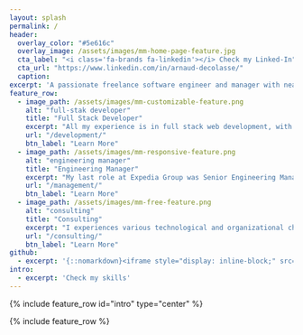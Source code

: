 ```yaml
---
layout: splash
permalink: /
header:
  overlay_color: "#5e616c"
  overlay_image: /assets/images/mm-home-page-feature.jpg
  cta_label: "<i class='fa-brands fa-linkedin'></i> Check my Linked-In"
  cta_url: "https://www.linkedin.com/in/arnaud-decolasse/"
  caption:
excerpt: 'A passionate freelance software engineer and manager with nearly 15 years of experience.<br /><br />'
feature_row:
  - image_path: /assets/images/mm-customizable-feature.png
    alt: "full-stak developer"
    title: "Full Stack Developer"
    excerpt: "All my experience is in full stack web development, with a lean toward APIs and back-end technologies, including in the Cloud."
    url: "/development/"
    btn_label: "Learn More"
  - image_path: /assets/images/mm-responsive-feature.png
    alt: "engineering manager"
    title: "Engineering Manager"
    excerpt: "My last role at Expedia Group was Senior Engineering Manager, using agile methods to organize a team of 9 engineers."
    url: "/management/"
    btn_label: "Learn More"
  - image_path: /assets/images/mm-free-feature.png
    alt: "consulting"
    title: "Consulting"
    excerpt: "I experiences various technological and organizational changesin my career, and one of my strengh is to understand a particular context and provide guidance to improve."
    url: "/consulting/"
    btn_label: "Learn More"
github:
  - excerpt: '{::nomarkdown}<iframe style="display: inline-block;" src="https://ghbtns.com/github-btn.html?user=mmistakes&repo=minimal-mistakes&type=star&count=true&size=large" frameborder="0" scrolling="0" width="160px" height="30px"></iframe> <iframe style="display: inline-block;" src="https://ghbtns.com/github-btn.html?user=mmistakes&repo=minimal-mistakes&type=fork&count=true&size=large" frameborder="0" scrolling="0" width="158px" height="30px"></iframe>{:/nomarkdown}'
intro:
  - excerpt: 'Check my skills'
---
```


{% include feature_row id="intro" type="center" %}

{% include feature_row %}